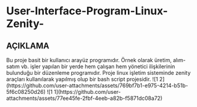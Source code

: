 # User-Interface-Program-Linux-Zenity-

## AÇIKLAMA ##
<p>Bu proje basit bir kullanıcı arayüz programıdır. Örnek olarak üretim, alım-satım vb. işler yapılan bir yerde hem çalışan 
hem yönetici ilişkilerinin bulunduğu bir düzenleme programıdır. Proje linux işletim sisteminde zenity araçları kullanılarak
yapılmış olup bir bash script projesidir.  
![1 2](https://github.com/user-attachments/assets/769bf7b1-e975-4214-b51b-5f6c08250d26)
![1 1](https://github.com/user-attachments/assets/77ee45fe-2fbf-4eeb-a82b-f5871dc08a72)
